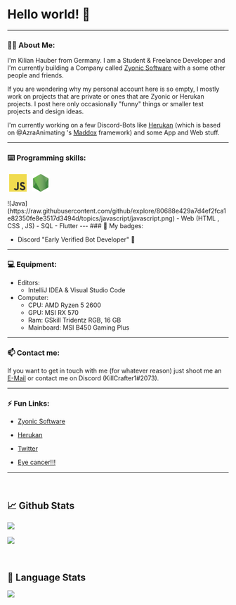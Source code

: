 # Hello world! 👋

---

### 👱‍♂️ About Me:

I'm Kilian Hauber from Germany. I am a Student & Freelance Developer and I'm currently building a Company called [Zyonic Software](https://github.com/zyonic-software/) with a some other people and friends.

If you are wondering why my personal account here is so empty, I mostly work on projects that are private or ones that are Zyonic or Herukan projects. I post here only occasionally "funny" things or smaller test projects and design ideas.

I'm currently working on a few Discord-Bots like [Herukan](https://herukan.com) (which is based on @AzraAnimating 's [Maddox](https://github.com/zyonic-software/maddox-v2/) framework) and some App and Web stuff.

---
### ⌨️ Programming skills:
<img src="https://raw.githubusercontent.com/github/explore/80688e429a7d4ef2fca1e82350fe8e3517d3494d/topics/javascript/javascript.png" alt="Javascript" height="40" style="vertical-align:top; margin:4px">
<img src="https://raw.githubusercontent.com/github/explore/80688e429a7d4ef2fca1e82350fe8e3517d3494d/topics/nodejs/nodejs.png" alt="Node JS" height="40" style="vertical-align:top; margin:4px">
</p>
![Java](https://raw.githubusercontent.com/github/explore/80688e429a7d4ef2fca1e82350fe8e3517d3494d/topics/javascript/javascript.png)
- Web (HTML , CSS , JS)
- SQL
- Flutter
---
### 🏅 My badges:

- Discord "Early Verified Bot Developer" 💎
---
### 💻 Equipment:

- Editors: 
  - IntelliJ IDEA & Visual Studio Code
- Computer: 
  - CPU: AMD Ryzen 5 2600
  - GPU: MSI RX 570
  - Ram: GSkill Tridentz RGB, 16 GB
  - Mainboard: MSI B450 Gaming Plus
---
### 📫 Contact me:

If you want to get in touch with me (for whatever reason) just shoot me an [E-Mail](mailto:kilihbr@gmail.com) or contact me on Discord (KillCrafter1#2073).

---
### ⚡ Fun Links:

- [Zyonic Software](https://zyonicsoftware.com/)
- [Herukan](https://herukan.xyz/)
  
- [Twitter](https://twitter.com/kilihbr)

- [Eye cancer!!!](https://yyyyyyy.info/)

---
<br />

## 📈 Github Stats

![ ](https://komarev.com/ghpvc/?username=kilihbr&style=flat-square&color=blueviolet)

![ ](https://github-readme-stats.vercel.app/api?username=kilihbr&show_icons=true&theme=dracula)

<br>

## 🧭 Language Stats

![ ](https://github-readme-stats.vercel.app/api/top-langs/?username=kilihbr&theme=dracula&show_icons=true)

